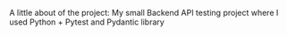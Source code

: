 A little about of the project:
My small Backend API testing project where I used Python + Pytest and Pydantic library
